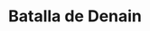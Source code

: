 ﻿---
title: "Batalla de Denain"
permalink: periodes_598.html
layout: periode
dataInici: 1712-07-24
sidebar: periodes
pares:
  - id: 307
    title: "Guerra de Sucesión Española"
    dataInici: "(1701)"
    dataFi: "(1715)"

fills:
jocsPrincipals:
  - title: "Denain 1712"
    bggId: 9915
    dataInici: 
    dataFi: 

jocsEscenaris:
jocsEpoca:
jocsEpocaEscenaris:
---
